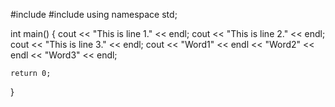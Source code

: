 #include <iostream>
#include <iomanip>
using namespace std;
 
int main()
{
    cout << "This is line 1." << endl;
    cout << "This is line 2." << endl;
    cout << "This is line 3." << endl;
    cout << "Word1" << endl << "Word2" << endl << "Word3" << endl;
 
    return 0;
}

